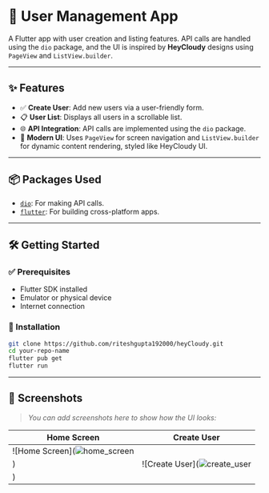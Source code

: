 # **🚀 User Management App**

A Flutter app with user creation and listing features. API calls are handled using the `dio` package, and the UI is inspired by **HeyCloudy** designs using `PageView` and `ListView.builder`.

---

## ✨ Features

- ✅ **Create User**: Add new users via a user-friendly form.  
- 📋 **User List**: Displays all users in a scrollable list.  
- 🌐 **API Integration**: API calls are implemented using the `dio` package.  
- 🎨 **Modern UI**: Uses `PageView` for screen navigation and `ListView.builder` for dynamic content rendering, styled like HeyCloudy UI.

---

## 📦 Packages Used

- [`dio`](https://pub.dev/packages/dio): For making API calls.  
- [`flutter`](https://flutter.dev): For building cross-platform apps.

---

## 🛠️ Getting Started

### ✅ Prerequisites

- Flutter SDK installed  
- Emulator or physical device  
- Internet connection

### 🔧 Installation

```bash
git clone https://github.com/riteshgupta192000/heyCloudy.git
cd your-repo-name
flutter pub get
flutter run
```

---

## 📸 Screenshots

> _You can add screenshots here to show how the UI looks:_

| **Home Screen**                      | **Create User**                       |
|-------------------------------------|-------------------------------------|
| ![Home Screen](![home_screen](https://github.com/user-attachments/assets/c2c0c5e8-51d8-4b74-8967-3723b6773823)
) | ![Create User](![create_user](https://github.com/user-attachments/assets/8b01dd2a-ae01-4013-a380-62e2bcd6e7c9)
) |

